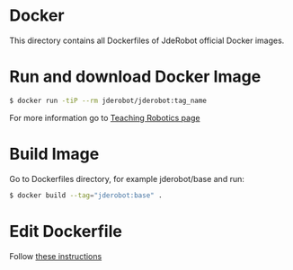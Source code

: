 Docker
========
This directory contains all Dockerfiles of JdeRobot official Docker images.

# Run and download Docker Image

```sh
$ docker run -tiP --rm jderobot/jderobot:tag_name 
```

For more information go to [Teaching Robotics page](http://jderobot.org/Teaching_robotics_with_JdeRobot#Run_Exercises)

# Build Image

Go to Dockerfiles directory, for example jderobot/base and run:

```sh
$ docker build --tag="jderobot:base" . 
```

# Edit Dockerfile

Follow [these instructions](https://docs.docker.com/engine/reference/builder/)
